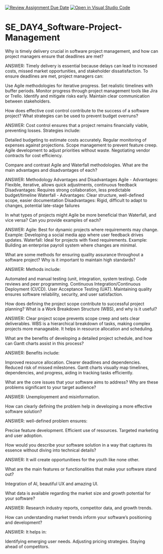 [![Review Assignment Due Date](https://classroom.github.com/assets/deadline-readme-button-22041afd0340ce965d47ae6ef1cefeee28c7c493a6346c4f15d667ab976d596c.svg)](https://classroom.github.com/a/9pw6JKcu)
[![Open in Visual Studio Code](https://classroom.github.com/assets/open-in-vscode-2e0aaae1b6195c2367325f4f02e2d04e9abb55f0b24a779b69b11b9e10269abc.svg)](https://classroom.github.com/online_ide?assignment_repo_id=18447221&assignment_repo_type=AssignmentRepo)
# SE_DAY4_Software-Project-Management
Why is timely delivery crucial in software project management, and how can project managers ensure that deadlines are met?

ANSWER: Timely delivery is essential because delays can lead to increased costs, missed market opportunities, and stakeholder dissatisfaction. 
To ensure deadlines are met, project managers can:

Use Agile methodologies for iterative progress.
Set realistic timelines with buffer periods.
Monitor progress through project management tools like Jira or Trello.
Identify and mitigate risks early.
Maintain clear communication between stakeholders.

How does effective cost control contribute to the success of a software project? What strategies can be used to prevent budget overruns?

ANSWER: Cost control ensures that a project remains financially viable, preventing losses. Strategies include:

Detailed budgeting to estimate costs accurately.
Regular monitoring of expenses against projections.
Scope management to prevent feature creep.
Agile development to adjust priorities without waste.
Negotiating vendor contracts for cost efficiency.

Compare and contrast Agile and Waterfall methodologies. What are the main advantages and disadvantages of each?

ANSWER: Methodology	Advantages and Disadvantages
Agile	- Advantages: Flexible, iterative, allows quick adjustments, continuous feedback	Disadvantages: Requires strong collaboration, less predictable budget/timeline
Waterfall	- Advantages: Clear structure, well-defined scope, easier documentation Disadvantages:	Rigid, difficult to adapt to changes, potential late-stage failures

In what types of projects might Agile be more beneficial than Waterfall, and vice versa? Can you provide examples of each?

ANSWER: Agile: Best for dynamic projects where requirements may change. Example: Developing a social media app where user feedback drives updates.
Waterfall: Ideal for projects with fixed requirements. Example: Building an enterprise payroll system where changes are minimal.

What are some methods for ensuring quality assurance throughout a software project? Why is it important to maintain high standards?

ANSWER: Methods include:

Automated and manual testing (unit, integration, system testing).
Code reviews and peer programming.
Continuous Integration/Continuous Deployment (CI/CD).
User Acceptance Testing (UAT).
Maintaining quality ensures software reliability, security, and user satisfaction.

How does defining the project scope contribute to successful project planning? What is a Work Breakdown Structure (WBS), and why is it useful?

ANSWER: Clear project scope prevents scope creep and sets clear deliverables.
WBS is a hierarchical breakdown of tasks, making complex projects more manageable. It helps in resource allocation and scheduling.

What are the benefits of developing a detailed project schedule, and how can Gantt charts assist in this process?

ANSWER: Benefits include:

Improved resource allocation.
Clearer deadlines and dependencies.
Reduced risk of missed milestones.
Gantt charts visually map timelines, dependencies, and progress, aiding in tracking tasks efficiently.

What are the core issues that your software aims to address? Why are these problems significant to your target audience?

ANSWER: Unemployement and misinformation.

How can clearly defining the problem help in developing a more effective software solution?

ANSWER: well-defined problem ensures:

Precise feature development.
Efficient use of resources.
Targeted marketing and user adoption.

How would you describe your software solution in a way that captures its essence without diving into technical details?

ANSWER: It will create opportunitiees for the youth like none other.

What are the main features or functionalities that make your software stand out?

Integration of AI, beautiful UX and amazing UI. 

What data is available regarding the market size and growth potential for your software?

ANSWER: Research industry reports, competitor data, and growth trends.

How can understanding market trends inform your software’s positioning and development?

ANSWER: It helps in:

Identifying emerging user needs.
Adjusting pricing strategies.
Staying ahead of competitors.
